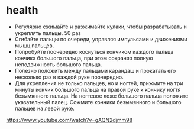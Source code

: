 # health

- Регулярно сжимайте и разжимайте кулаки, чтобы разрабатывать и укреплять пальцы. 50 раз
- Сгибайте пальцы по очереди, управляя импульсами и движениями мышц пальцев. 
- Попробуйте поочередно коснуться кончиком каждого пальца кончика большого пальца, при этом сохраняя полную неподвижность большого пальца. 
- Полезно положить между пальцами карандаш и 
прокатать его несколько раз в каждой руке поочередно.
- Для укрепления не только пальцев, но и ногтей, прижмите на три минуты кончик большого пальца на правой руке к кончику ногтя безымянного пальца. На ногтевое ложе большого пальца положите указательный палец. Сожмите кончики безымянного и большого пальцев на левой руке.


https://www.youtube.com/watch?v=gAQN2djmm98
